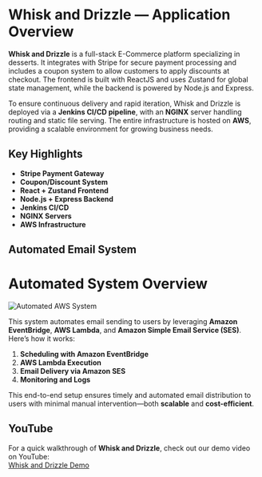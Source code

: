 # Whisk and Drizzle — Application Overview

**Whisk and Drizzle** is a full-stack E-Commerce platform specializing in desserts. It integrates with Stripe for secure payment processing and includes a coupon system to allow customers to apply discounts at checkout. The frontend is built with ReactJS and uses Zustand for global state management, while the backend is powered by Node.js and Express.

To ensure continuous delivery and rapid iteration, Whisk and Drizzle is deployed via a **Jenkins CI/CD pipeline**, with an **NGINX** server handling routing and static file serving. The entire infrastructure is hosted on **AWS**, providing a scalable environment for growing business needs.

## Key Highlights

- **Stripe Payment Gateway**  
- **Coupon/Discount System**  
- **React + Zustand Frontend**  
- **Node.js + Express Backend**  
- **Jenkins CI/CD**  
- **NGINX Servers**  
- **AWS Infrastructure**  

## Automated Email System

# Automated System Overview

![Automated AWS System](https://whiskanddrizzle.s3.us-east-1.amazonaws.com/email.png)

This system automates email sending to users by leveraging **Amazon EventBridge**, **AWS Lambda**, and **Amazon Simple Email Service (SES)**. Here’s how it works:

1. **Scheduling with Amazon EventBridge**  
2. **AWS Lambda Execution**  
3. **Email Delivery via Amazon SES**  
4. **Monitoring and Logs**  

This end-to-end setup ensures timely and automated email distribution to users with minimal manual intervention—both **scalable** and **cost-efficient**.

## YouTube
For a quick walkthrough of **Whisk and Drizzle**, check out our demo video on YouTube:  
[Whisk and Drizzle Demo](https://www.youtube.com/watch?v=lrMMvK9tjGw)
